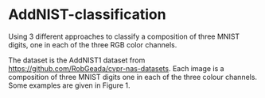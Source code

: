 # AddNIST-classification
Using 3 different approaches to classify a composition of three MNIST digits, one in each of the three RGB color channels.

The dataset is the AddNIST1 dataset from https://github.com/RobGeada/cvpr-nas-datasets. 
Each image is a composition of three MNIST digits one in each of the three colour channels. 
Some examples are given in Figure 1.